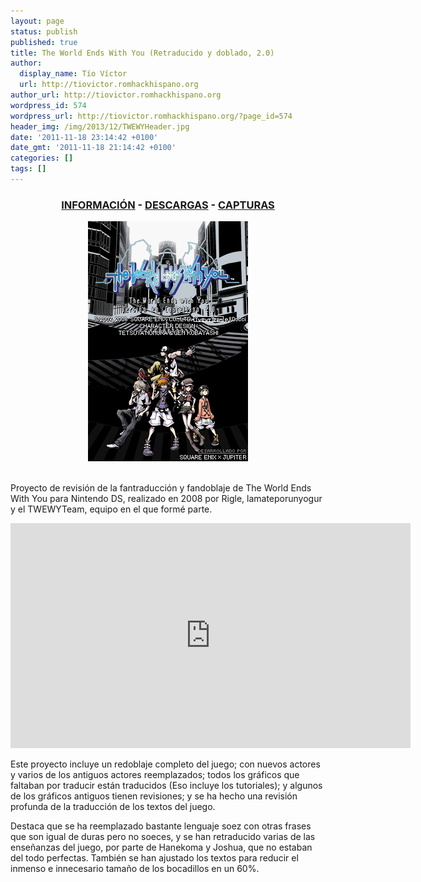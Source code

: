 ```yaml
---
layout: page
status: publish
published: true
title: The World Ends With You (Retraducido y doblado, 2.0)
author:
  display_name: Tío Víctor
  url: http://tiovictor.romhackhispano.org
author_url: http://tiovictor.romhackhispano.org
wordpress_id: 574
wordpress_url: http://tiovictor.romhackhispano.org/?page_id=574
header_img: /img/2013/12/TWEWYHeader.jpg
date: '2011-11-18 23:14:42 +0100'
date_gmt: '2011-11-18 21:14:42 +0100'
categories: []
tags: []
---
```

<h3 style="text-align: center;"><strong><a href="http://tiovictor.romhackhispano.org/the-world-ends-with-you-version-en-castellano-2-0/informacion/">INFORMACIÓN</a> - <a href="http://tiovictor.romhackhispano.org/the-world-ends-with-you-version-en-castellano-2-0/descargar/">DESCARGAS</a> - <a href="http://tiovictor.romhackhispano.org/the-world-ends-with-you-version-en-castellano-2-0/capturas/">CAPTURAS</a></strong></h3>

<center><img src="/img/2011/11/TituloES.png" width="256" height="384" /></center><br>

Proyecto de revisión de la fantraducción y fandoblaje de The World Ends With You para 
Nintendo DS, realizado en 2008 por Rigle, lamateporunyogur y el TWEWYTeam, equipo en 
el que formé parte.

<p style="text-align: center;"><iframe src="https://www.youtube-nocookie.com/embed/Nm2dRlux8CI?rel=0" width="640" height="360" frameborder="0" allowfullscreen="allowfullscreen"></iframe></p>

Este proyecto incluye un redoblaje completo del juego; con nuevos actores y varios 
de los antiguos actores reemplazados; todos los gráficos que faltaban por traducir 
están traducidos (Eso incluye los tutoriales); y algunos de los gráficos antiguos 
tienen revisiones; y se ha hecho una revisión profunda de la traducción de los textos 
del juego.

Destaca que se ha reemplazado bastante lenguaje soez con otras frases que son igual de 
duras pero no soeces, y se han retraducido varias de las enseñanzas del juego, por parte 
de Hanekoma y Joshua, que no estaban del todo perfectas. También se han ajustado los 
textos para reducir el inmenso e innecesario tamaño de los bocadillos en un 60%.
